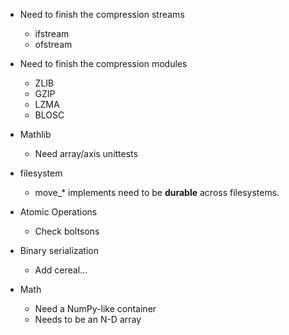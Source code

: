 - Need to finish the compression streams
    - ifstream
    - ofstream

- Need to finish the compression modules
    - ZLIB
    - GZIP
    - LZMA
    - BLOSC

- Mathlib
    - Need array/axis unittests

- filesystem
    - move_* implements need to be **durable** across filesystems.

- Atomic Operations
    - Check boltsons

- Binary serialization
    - Add cereal...

- Math
    - Need a NumPy-like container
    - Needs to be an N-D array

